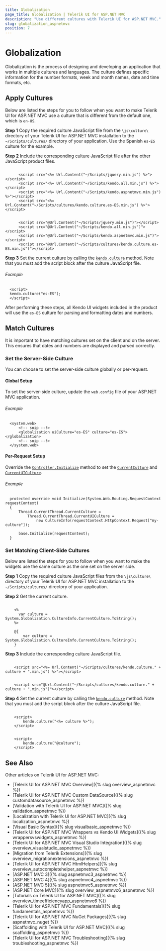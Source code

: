 ```yaml
---
title: Globalization
page_title: Globalization | Telerik UI for ASP.NET MVC
description: "Use different cultures with Telerik UI for ASP.NET MVC."
slug: globalization_aspnetmvc
position: 7
---
```


# Globalization

Globalization is the process of designing and developing an application that works in multiple cultures and languages. The culture defines specific information for the number formats, week and month names, date and time formats, etc.

## Apply Cultures

Below are listed the steps for you to follow when you want to make Telerik UI for ASP.NET MVC use a culture that is different from the default one, which is `en-US`.

**Step 1** Copy the required culture JavaScript file from the `\js\culture\` directory of your Telerik UI for ASP.NET MVC installation to the `~/Scripts/cultures/` directory of your application. Use the Spanish `es-ES` culture for the example.

**Step 2** Include the corresponding culture JavaScript file after the other JavaScript product files.

```tab-ASPX

      <script src="<%= Url.Content("~/Scripts/jquery.min.js") %>"></script>
      <script src="<%= Url.Content("~/Scripts/kendo.all.min.js") %>"></script>
      <script src="<%= Url.Content("~/Scripts/kendo.aspnetmvc.min.js") %>"></script>
      <script src="<%= Url.Content("~/Scripts/cultures/kendo.culture.es-ES.min.js") %>"></script>
```
```tab-Razor

      <script src="@Url.Content("~/Scripts/jquery.min.js")"></script>
      <script src="@Url.Content("~/Scripts/kendo.all.min.js")"></script>
      <script src="@Url.Content("~/Scripts/kendo.aspnetmvc.min.js")"></script>
      <script src="@Url.Content("~/Scripts/cultures/kendo.culture.es-ES.min.js")"></script>
```

**Step 3** Set the current culture by calling the [`kendo.culture`](/api/javascript/kendo#methods-culture) method. Note that you must add the script block after the culture JavaScript file.

###### Example

      <script>
      kendo.culture("es-ES");
      </script>

After performing these steps, all Kendo UI widgets included in the product will use the `es-ES` culture for parsing and formatting dates and numbers.

## Match Cultures

It is important to have matching cultures set on the client and on the server. This ensures that dates and numbers are displayed and parsed correctly.

### Set the Server-Side Culture

You can choose to set the server-side culture globally or per-request.

#### Global Setup

To set the server-side culture, update the `web.config` file of your ASP.NET MVC application.

###### Example

      <system.web>
          <!-- snip --!>
          <globalization uiCulture="es-ES" culture="es-ES"></globalization>
          <!-- snip --!>
      </system.web>

<!-- -->
#### Per-Request Setup

Override the [`Controller.Initialize`](https://msdn.microsoft.com/en-us/library/system.web.mvc.controller.initialize(v=vs.118).aspx) method to set the [`CurrentCulture`](https://msdn.microsoft.com/en-us/library/system.globalization.cultureinfo.currentculture.aspx) and [`CurrentUICulture`](https://msdn.microsoft.com/en-us/library/system.globalization.cultureinfo.currentuiculture.aspx).

###### Example

      protected override void Initialize(System.Web.Routing.RequestContext requestContext)
      {
          Thread.CurrentThread.CurrentCulture =
              Thread.CurrentThread.CurrentUICulture =
                  new CultureInfo(requestContext.HttpContext.Request["my-culture"]);

          base.Initialize(requestContext);
      }

### Set Matching Client-Side Cultures

Below are listed the steps for you to follow when you want to make the widgets use the same culture as the one set on the server side.

**Step 1** Copy the required culture JavaScript files from the `\js\culture\` directory of your Telerik UI for ASP.NET MVC installation to the `~/Scripts/cultures/` directory of your application.

**Step 2** Get the current culture.

```tab-ASPX

    <%
      var culture =  System.Globalization.CultureInfo.CurrentCulture.ToString();
    %>
```
```tab-Razor
    @{
        var culture =  System.Globalization.CultureInfo.CurrentCulture.ToString();
    }
```

**Step 3** Include the corresponding culture JavaScript file.

```tab-ASPX

    <script src="<%= Url.Content("~/Scripts/cultures/kendo.culture." + culture + ".min.js") %>"></script>
```
```tab-Razor

    <script src="@Url.Content("~/Scripts/cultures/kendo.culture." + culture + ".min.js")"></script>
```

**Step 4** Set the current culture by calling the [`kendo.culture`](/api/javascript/kendo#methods-culture) method. Note that you must add the script block after the culture JavaScript file.

```tab-ASPX

    <script>
        kendo.culture("<%= culture %>");
    </script>
```
```tab-Razor

    <script>
        kendo.culture("@culture");
    </script>
```

## See Also

Other articles on Telerik UI for ASP.NET MVC:

* [Telerik UI for ASP.NET MVC Overview]({% slug overview_aspnetmvc %})
* [Telerik UI for ASP.NET MVC Custom DataSource]({% slug customdatasource_aspnetmvc %})
* [Validation with Telerik UI for ASP.NET MVC]({% slug validation_aspnetmvc %})
* [Localization with Telerik UI for ASP.NET MVC]({% slug localization_aspnetmvc %})
* [Visual Basic Syntax]({% slug visualbasic_aspnetmvc %})
* [Telerik UI for ASP.NET MVC Wrappers vs Kendo UI Widgets]({% slug wrappersvswidgets_aspnetmvc %})
* [Telerik UI for ASP.NET MVC Visual Studio Integration]({% slug overview_visualstudio_aspnetmvc %})
* [Migration from Telerik Extensions]({% slug overview_migrationextensions_aspnetmvc %})
* [Telerik UI for ASP.NET MVC HtmlHelpers]({% slug overview_autocompletehelper_aspnetmvc %})
* [ASP.NET MVC 3]({% slug aspnetmvc3_aspnetmvc %})
* [ASP.NET MVC 4]({% slug aspnetmvc4_aspnetmvc %})
* [ASP.NET MVC 5]({% slug aspnetmvc5_aspnetmvc %})
* [ASP.NET Core MVC]({% slug overview_aspnetmvc6_aspnetmvc %})
* [Tutorials on Telerik UI for ASP.NET MVC]({% slug overview_timeefficiencyapp_aspnetmvc6 %})
* [Telerik UI for ASP.NET MVC Fundamentals]({% slug fundamentals_aspnetmvc %})
* [Telerik UI for ASP.NET MVC NuGet Packages]({% slug aspnetmvc_nuget %})
* [Scaffolding with Telerik UI for ASP.NET MVC]({% slug scaffolding_aspnetmvc %})
* [Telerik UI for ASP.NET MVC Troubleshooting]({% slug troubleshooting_aspnetmvc %})
